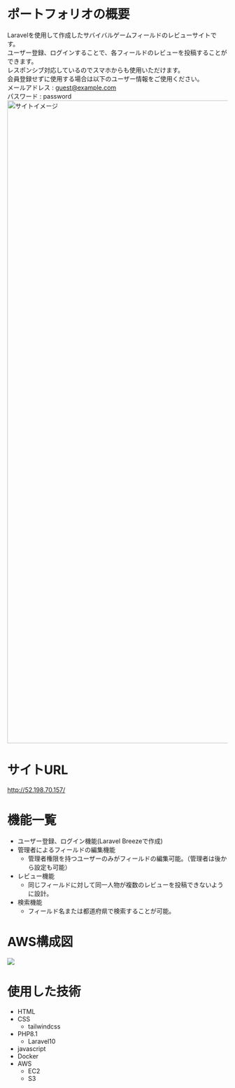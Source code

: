 # ポートフォリオの概要
Laravelを使用して作成したサバイバルゲームフィールドのレビューサイトです。<br>
ユーザー登録、ログインすることで、各フィールドのレビューを投稿することができます。<br>
レスポンシブ対応しているのでスマホからも使用いただけます。<br>
会員登録せずに使用する場合は以下のユーザー情報をご使用ください。<br>
メールアドレス : guest@example.com<br>
パスワード : password
<img width="1470" alt="サイトイメージ" src="https://github.com/yuuma32/FieldReview/assets/169751715/3ff24674-24d1-4e93-b82d-ebcba186d427">

# サイトURL
http://52.198.70.157/

# 機能一覧
- ユーザー登録、ログイン機能(Laravel Breezeで作成)
- 管理者によるフィールドの編集機能
    - 管理者権限を持つユーザーのみがフィールドの編集可能。（管理者は後から設定も可能）
- レビュー機能
    - 同じフィールドに対して同一人物が複数のレビューを投稿できないように設計。
- 検索機能
    - フィールド名または都道府県で検索することが可能。  

# AWS構成図
<img src="[https://github.com/yuuma32/git_practice/assets/169751715/dc69bb68-5774-48c7-b58c-f19de4f6ec1f](https://github.com/yuuma32/FieldReview/assets/169751715/3575b653-f015-49a9-83df-d7e210763523)">

# 使用した技術
- HTML
- CSS
    - tailwindcss
- PHP8.1
    - Laravel10
- javascript
- Docker
- AWS
    - EC2
    - S3
